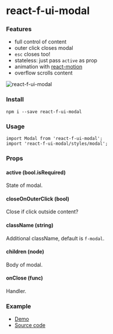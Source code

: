 # react-f-ui-modal
### Features
* full control of content
* outer click closes modal
* `esc` closes too!
* stateless: just pass `active` as prop
* animation with [react-motion](https://github.com/chenglou/react-motion)
* overflow scrolls content

![react-f-ui-modal](http://i.imgur.com/kpM7TiY.png)

### Install

`npm i --save react-f-ui-modal`

### Usage
```
import Modal from 'react-f-ui-modal';
import 'react-f-ui-modal/styles/modal';
```

### Props
#### active (bool.isRequired)
State of modal.

#### closeOnOuterClick (bool)
Close if click outside content?

#### className (string)
Additional className, default is `f-modal`.

#### children (node)
Body of modal.

#### onClose (func)
Handler.

### Example
* [Demo](http://fcomb.github.io/react-f-ui-modal/)
* [Source code](https://github.com/fcomb/react-f-ui-modal/tree/master/example)
